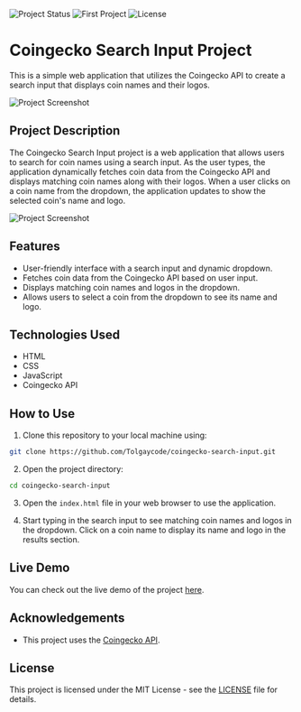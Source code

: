 ![Project Status](https://img.shields.io/badge/status-completed-brightgreen.svg)
![First Project](https://img.shields.io/badge/My%20First%20Project-Yes-brightgreen.svg)
![License](https://img.shields.io/badge/license-MIT-blue.svg)

# Coingecko Search Input Project

This is a simple web application that utilizes the Coingecko API to create a search input that displays coin names and their logos.

![Project Screenshot](https://img001.prntscr.com/file/img001/NWPIRrlDRGWXbLEbKR5l8g.png)

## Project Description

The Coingecko Search Input project is a web application that allows users to search for coin names using a search input. As the user types, the application dynamically fetches coin data from the Coingecko API and displays matching coin names along with their logos. When a user clicks on a coin name from the dropdown, the application updates to show the selected coin's name and logo.

![Project Screenshot](https://img001.prntscr.com/file/img001/CPRPHulBSd6wSbUeWtbsWg.png)

## Features

- User-friendly interface with a search input and dynamic dropdown.
- Fetches coin data from the Coingecko API based on user input.
- Displays matching coin names and logos in the dropdown.
- Allows users to select a coin from the dropdown to see its name and logo.

## Technologies Used

- HTML
- CSS
- JavaScript
- Coingecko API

## How to Use

1. Clone this repository to your local machine using:

```sh
git clone https://github.com/Tolgaycode/coingecko-search-input.git
```

2. Open the project directory:

```sh
cd coingecko-search-input
```

3. Open the `index.html` file in your web browser to use the application.

4. Start typing in the search input to see matching coin names and logos in the dropdown. Click on a coin name to display its name and logo in the results section.

## Live Demo

You can check out the live demo of the project [here](https://Tolgaycode.github.io/coingecko-search-input).

## Acknowledgements

- This project uses the [Coingecko API](https://www.coingecko.com/api/documentation).

## License

This project is licensed under the MIT License - see the [LICENSE](LICENSE) file for details.
